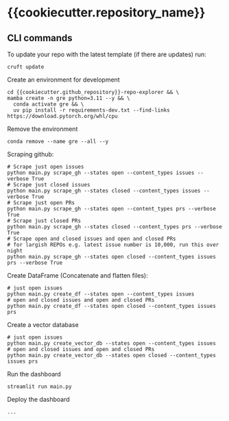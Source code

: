 # {{cookiecutter.repository_name}}

## CLI commands

To update your repo with the latest template (if there are updates) run:
```
cruft update
```

Create an environment for development
```
cd {{cookiecutter.github_repository}}-repo-explorer && \
mamba create -n gre python=3.11 --y && \
  conda activate gre && \
  uv pip install -r requirements-dev.txt --find-links https://download.pytorch.org/whl/cpu
```

Remove the environment
```
conda remove --name gre --all --y
```

Scraping github:
```
# Scrape just open issues
python main.py scrape_gh --states open --content_types issues --verbose True
# Scrape just closed issues
python main.py scrape_gh --states closed --content_types issues --verbose True
# Scrape just open PRs
python main.py scrape_gh --states open --content_types prs --verbose True
# Scrape just closed PRs
python main.py scrape_gh --states closed --content_types prs --verbose True
# Scrape open and closed issues and open and closed PRs
# for largish REPOs e.g. latest issue number is 10,000, run this over night
python main.py scrape_gh --states open closed --content_types issues prs --verbose True
```

Create DataFrame (Concatenate and flatten files):
```
# just open issues
python main.py create_df --states open --content_types issues
# open and closed issues and open and closed PRs
python main.py create_df --states open closed --content_types issues prs
```

Create a vector database
```
# just open issues
python main.py create_vector_db --states open --content_types issues
# open and closed issues and open and closed PRs
python main.py create_vector_db --states open closed --content_types issues prs
```

Run the dashboard
```
streamlit run main.py
```

Deploy the dashboard
```
...
```
